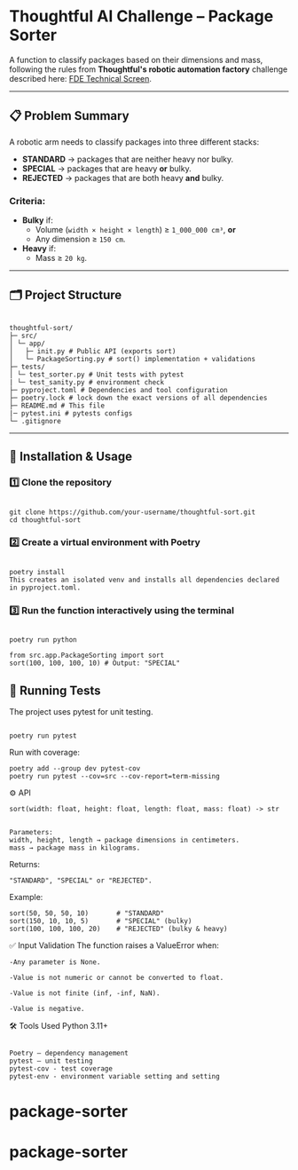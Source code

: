 # Thoughtful AI Challenge – Package Sorter

A function to classify packages based on their dimensions and mass, following the rules from **Thoughtful's robotic automation factory** challenge described here: [FDE Technical Screen](https://thoughtfulautomation.notion.site/FDE-Technical-Screen-12af43a78fa480af8d97c2fc9478cb18 ).

---

## 📋 Problem Summary

A robotic arm needs to classify packages into three different stacks:

- **STANDARD** → packages that are neither heavy nor bulky.
- **SPECIAL** → packages that are heavy **or** bulky.
- **REJECTED** → packages that are both heavy **and** bulky.

### Criteria:
- **Bulky** if:
  - Volume (`width × height × length`) ≥ `1_000_000 cm³`, **or**
  - Any dimension ≥ `150 cm`.
- **Heavy** if:
  - Mass ≥ `20 kg`.

---

## 🗂 Project Structure
~~~

thoughtful-sort/
├─ src/
│ └─ app/
│   ├─ init.py # Public API (exports sort)
│   └─ PackageSorting.py # sort() implementation + validations
├─ tests/
│ └─ test_sorter.py # Unit tests with pytest
| └─ test_sanity.py # environment check
├─ pyproject.toml # Dependencies and tool configuration
├─ poetry.lock # lock down the exact versions of all dependencies
├─ README.md # This file
|─ pytest.ini # pytests configs
└─ .gitignore
~~~

---

## 🚀 Installation & Usage

### 1️⃣ Clone the repository
~~~

git clone https://github.com/your-username/thoughtful-sort.git
cd thoughtful-sort
~~~

### 2️⃣ Create a virtual environment with Poetry

~~~

poetry install
This creates an isolated venv and installs all dependencies declared in pyproject.toml.
~~~


### 3️⃣ Run the function interactively using the terminal
~~~

poetry run python

from src.app.PackageSorting import sort
sort(100, 100, 100, 10) # Output: "SPECIAL"
~~~

## 🧪 Running Tests
The project uses pytest for unit testing.

~~~

poetry run pytest
~~~
Run with coverage:
~~~
poetry add --group dev pytest-cov
poetry run pytest --cov=src --cov-report=term-missing
~~~

⚙️ API

`sort(width: float, height: float, length: float, mass: float) -> str`
~~~

Parameters:
width, height, length → package dimensions in centimeters.
mass → package mass in kilograms.
~~~

Returns:

`"STANDARD", "SPECIAL" or "REJECTED".`

Example:
~~~
sort(50, 50, 50, 10)       # "STANDARD"
sort(150, 10, 10, 5)       # "SPECIAL" (bulky)
sort(100, 100, 100, 20)    # "REJECTED" (bulky & heavy)
~~~

✅ Input Validation
The function raises a ValueError when:

`-Any parameter is None.`

`-Value is not numeric or cannot be converted to float.`

`-Value is not finite (inf, -inf, NaN).`

`-Value is negative.`

🛠 Tools Used
Python 3.11+
~~~

Poetry – dependency management
pytest – unit testing
pytest-cov - test coverage
pytest-env - environment variable setting and setting
~~~
# package-sorter
# package-sorter
